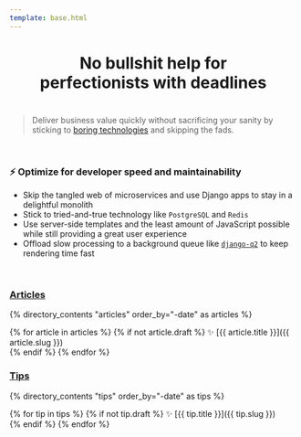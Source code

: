 ```yaml
---
template: base.html
---
```


<h1 style="text-align: center; margin-bottom: 40px;">No bullshit help for<br />perfectionists with deadlines</h1>

> Deliver business value quickly without sacrificing your sanity by sticking to [boring technologies](http://boringtechnology.club/) and skipping the fads.

<br />

### ⚡ Optimize for developer speed and maintainability

- Skip the tangled web of microservices and use Django apps to stay in a delightful monolith
- Stick to tried-and-true technology like `PostgreSQL` and `Redis`
- Use server-side templates and the least amount of JavaScript possible while still providing a great user experience
- Offload slow processing to a background queue like [`django-q2`](https://github.com/django-q2/django-q2) to keep rendering time fast

<br />

### [Articles](/articles)

{% directory_contents "articles" order_by="-date" as articles %}

{% for article in articles %}
{% if not article.draft %}
✨ [{{ article.title }}]({{ article.slug }})<br/>
{% endif %}
{% endfor %}

### [Tips](/tips)

{% directory_contents "tips" order_by="-date" as tips %}

{% for tip in tips %}
{% if not tip.draft %}
✨ [{{ tip.title }}]({{ tip.slug }})<br/>
{% endif %}
{% endfor %}
